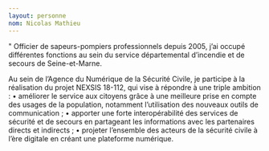 ```yaml
---
layout: personne
nom: Nicolas Mathieu
---
```


" Officier de sapeurs-pompiers professionnels depuis 2005, j’ai occupé différentes fonctions au sein du service départemental d’incendie et de secours de Seine-et-Marne.

Au sein de l’Agence du Numérique de la Sécurité Civile, je participe à la réalisation du projet NEXSIS 18-112, qui vise à répondre à une triple ambition :
• améliorer le service aux citoyens grâce à une meilleure prise en compte des usages de la population, notamment l’utilisation des nouveaux outils de communication ;
• apporter une forte interopérabilité des services de sécurité et de secours en partageant les informations avec les partenaires directs et indirects ;
• projeter l’ensemble des acteurs de la sécurité civile à l’ère digitale en créant une plateforme numérique.
